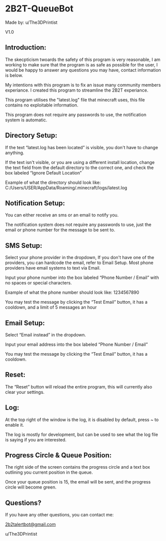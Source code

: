 # 2B2T-QueueBot

Made by: u/The3DPrintist

V1.0


## Introduction:

The skecpticism twoards the safety of this program is very reasonable, I am working to make sure that the program is as safe as possible for the user, I would be happy to answer any questions you may have, contact information is below.

My intentions with this program is to fix an issue many community members experiance.  I created this program to streamline the 2B2T experiance.

This program utilises the "latest.log" file that minecraft uses, this file contains no exploitable information.

This program does not require any passwords to use, the notification system is automatic.


## Directory Setup:

If the text “latest.log has been located” is visible, you don't have to change anything.

If the text isn't visible, or you are using a different install location, change the text field from the default directory to the correct one, and check the box labeled “Ignore Default Location”

Example of what the directory should look like:
C:/Users/USER/AppData/Roaming/.minecraft/logs/latest.log


## Notification Setup:

You can either receive an sms or an email to notify you.

The notification system does not require any passwords to use, just the email or phone number for the message to be sent to.

## SMS Setup:

Select your phone provider in the dropdown, If you don't have one of the providers, you can hardcode the email, refer to Email Setup.  Most phone providers have email systems to text via Email.

Input your phone number into the box labeled “Phone Number / Email” with no spaces or special characters.

Example of what the phone number should look like:
1234567890

You may test the message by clicking the “Test Email” button, it has a cooldown, and a limit of 5 messages an hour

## Email Setup:

Select “Email instead” in the dropdown.

Input your email address into the box labeled “Phone Number / Email”

You may test the message by clicking the “Test Email” button, it has a cooldown.


## Reset:

The “Reset” button will reload the entire program, this will currently also clear your settings.


## Log:

At the top right of the window is the log, it is disabled by default, press ~ to enable it. 

The log is mostly for development, but can be used to see what the log file is saying if you are interested.


## Progress Circle & Queue Position:

The right side of the screen contains the progress circle and a text box outlining you current position in the queue.

Once your queue position is 15, the email will be sent, and the progress circle will become green.


## Questions?

If you have any other questions, you can contact me:

2b2talertbot@gmail.com

u/The3DPrintist
